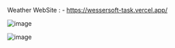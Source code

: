 Weather WebSite : - https://wessersoft-task.vercel.app/

![image](https://github.com/user-attachments/assets/1b5b8748-f093-4900-ba97-16defa38b4ee)


![image](https://github.com/user-attachments/assets/f6033028-75c6-4184-96c2-1ddd6a5f091e)


